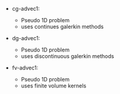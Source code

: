 * cg-advec1:
	- Pseudo 1D problem
	- uses continues galerkin methods

* dg-advec1:
	- Pseudo 1D problem
	- uses discontinuous galerkin methods

* fv-advec1:
	- Pseudo 1D problem
	- uses finite volume kernels